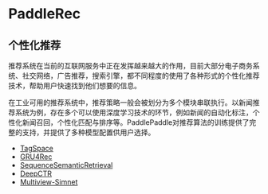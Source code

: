 PaddleRec
=========

个性化推荐
-------

推荐系统在当前的互联网服务中正在发挥越来越大的作用，目前大部分电子商务系统、社交网络，广告推荐，搜索引擎，都不同程度的使用了各种形式的个性化推荐技术，帮助用户快速找到他们想要的信息。

在工业可用的推荐系统中，推荐策略一般会被划分为多个模块串联执行。以新闻推荐系统为例，存在多个可以使用深度学习技术的环节，例如新闻的自动化标注，个性化新闻召回，个性化匹配与排序等。PaddlePaddle对推荐算法的训练提供了完整的支持，并提供了多种模型配置供用户选择。

- [TagSpace](https://github.com/PaddlePaddle/models/tree/develop/PaddleRec/tagspace)
- [GRU4Rec](https://github.com/PaddlePaddle/models/tree/develop/PaddleRec/gru4rec)
- [SequenceSemanticRetrieval](https://github.com/PaddlePaddle/models/tree/develop/PaddleRec/ssr)
- [DeepCTR](https://github.com/PaddlePaddle/models/blob/develop/PaddleRec/ctr/README.cn.md)
- [Multiview-Simnet](https://github.com/PaddlePaddle/models/tree/develop/PaddleRec/multiview_simnet)
